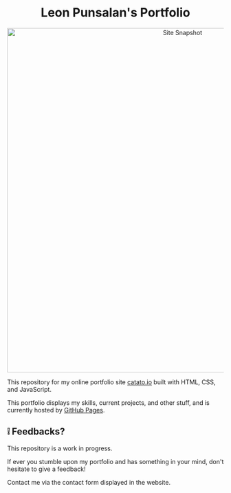 <h1 align="center">
  Leon Punsalan's Portfolio
</h1>

<p align="center">
  <a href="https://catato.io/">
    <img src="gif upload" alt="Site Snapshot" width="800" />
  </a>
</p>

This repository for my online portfolio site [catato.io](https://catato.io/) built with HTML, CSS, and JavaScript.

This portfolio displays my skills, current projects, and other stuff, and is currently hosted by [GitHub Pages](https://pages.github.com).

## :grey_exclamation: Feedbacks?
This repository is a work in progress. 

If ever you stumble upon my portfolio and has something in your mind, don't hesitate to give a feedback!

Contact me via the contact form displayed in the website.
